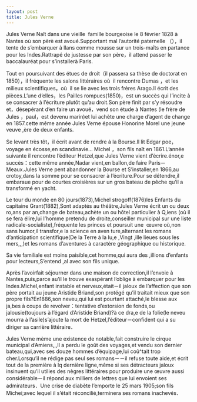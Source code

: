 ```yaml
---
layout: post
title: Jules Verne
---
```


<p>Jules Verne Naît dans une vieille  famille bourgeoise le 8 février 1828 à Nantes où son pèrè est avoué.Supportant mal l’autorité paternelle （），il tente de s’embarquer à llans comme mousse sur un trois-maîts en partance pour les Indes.Rattrapé de justesse par son père，il attend passer le baccalauréat pour s’installerà Paris.</p>
<p>Tout en poursuivant des étues de droit（il passera sa thèse de doctorat en 1850），il fréquente les salons littéraires où  il rencontre Dumas ，et les milieux scientifiques，où  il se lie avec les trois frères Arago.Il écrit des pièces.L’une d’elles，les Pailles rompues(1850)，est un succès qui I’incite à se consacrer à I’écriture plutôt qu’au droit.Son père finit par s’y résoudre et，désepérant d’en faire un avoué，vend son étude à Nantes (le frère de Jules ，paul，est devenu marin)et lui achète une charge d’agent de change en 1857.cette même année Jules Verne épouse Honorine Morel une jeune veuve ,ère de deux enfants.</p>
<p>Se levant très tôt，il écrit avant de rendre à la Bourse.Il lit Edgar poe，voyage en écosse,en scandinavie&#8230; Michel ，son fils naît en 1861.L’année suivante il rencontre l’éditeur Hetzel,que Jules Verne vient d’écrire.énor,e succès：cette même année,Nadar vient,en ballon,de faire Paris－Meaux.Jules Verne pent abandonner la Bourse et S’installer,en 1866,au crotoy,dans la somme pour se consacrer à I’écriture.Pour se détendre,il embaraue pour de courtes croisières sur un gros bateau de pêche qu’il a transformé en yacht.</p>
<p>Le tour du monde en 80 jours(1873),Michel strogoff(1876)les Enfants du capitaine Grant(1882),Sont adaptés au théâtre,Jules Verne écrit un ou deux ro,ans par an,change de bateau,achète un ou hôtel particulier à Q,iens (où il se fera élire,lui I’homme pretendu de droite,conseiller municipal sur une liste radicale-socialiste),fréquente les princes et poursuit une  œuvre où,non sans humor,il transfor,e la science en aven ture,alternant les romans d’anticipation scientifique(De la Terre à la lu,e ,Vingt ,ille lieues sous les mers,,,)et les romans d’aventures à caractère géographique ou historique.</p>
<p>Sa vie familiale est moins paisible,cet homme,qui aura des ,illions d’enfants pour lecteurs,S’entend ,al avec son fils unique.</p>
<p>Après l’avoirfait séjourner dans une maison de correction,il l’envoie à Nantes,puis,parce au’il le trouve exaspérant l’oblige à embarquer pour les Indes.Michel,enfant instable et nerveux,était－il jaloux de l’affection que son père portait au jeune Aristide Briand,son protégé qu’il traitait mieux que son propre fils?En1886,son neveu,qui lui est pourtant attaché,le blesse aux ja,bes à coups de revolver：tentative d’extorsion de fonds,ou jalousie(toujours à l’égard d’Aristide Briand)?à ce dra,e de la folie(le neveu mourra à l’asile)s’ajoute la mort de Hetzel,l’éditeur－confident qui a su diriger sa carrière littéraire．</p>
<p>Jules Verne mème une existence de notable,fait construire le cirque municipal d’Amiens,,,Il a perdu le goût des voyages,et vendu son dernier bateau,qui,avec ses douze hommes d’équipage,lui coû^tait trop cher.Lorsqu’il ne rédige pas seul ses romans－－il refuse toute aide,et écrit tout de la première à lq dernière ligne,même si ses détracteurs jaloux insinuent qu’il utilies des nègres littéraires pour produire une œuvre aussi considérable－il répond aux milliers de lettres que lui envoient ses admirateurs．Une crise de diabète l’emporte le 25 mars 1905;son fils Michei;avec lequel il s’était réconcilié,terminera ses romans inachevés．</p>
<p></p>
